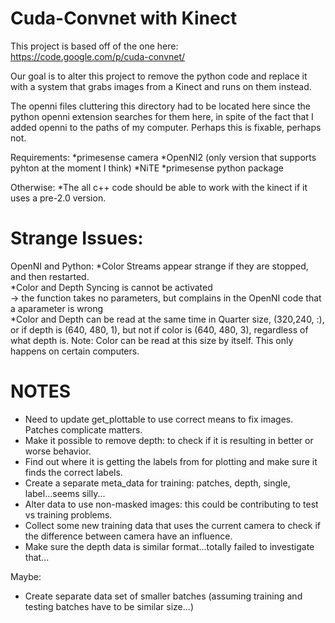 
Cuda-Convnet with Kinect
====================================

This project is based off of the one here:    
https://code.google.com/p/cuda-convnet/    

Our goal is to alter this project to remove the python code and replace it with a system that grabs images from a Kinect and runs on them instead.    

The openni files cluttering this directory had to be located here since the python openni extension searches for them here, in spite of the fact that I added openni to the paths of my computer. Perhaps this is fixable, perhaps not.

Requirements:
  *primesense camera
  *OpenNI2 (only version that supports pyhton at the moment I think)
  *NiTE
  *primesense python package
  
Otherwise:
  *The all c++ code should be able to work with the kinect if it uses a pre-2.0 version.


Strange Issues:
=====================
OpenNI and Python:
    *Color Streams appear strange if they are stopped, and then restarted.   
    *Color and Depth Syncing is cannot be activated   
        -> the function takes no parameters, but complains in the OpenNI code that a aparameter is wrong   
    *Color and Depth can be read at the same time in Quarter size, (320,240, :), or if depth is (640, 480, 1), but not if color is (640, 480, 3), regardless of what depth is. Note: Color can be read at this size by itself. This only happens on certain computers.   


NOTES
===================
* Need to update get_plottable to use correct means to fix images. Patches complicate matters.   
* Make it possible to remove depth: to check if it is resulting in better or worse behavior.   
* Find out where it is getting the labels from for plotting and make sure it finds the correct labels.   
* Create a separate meta_data for training: patches, depth, single, label...seems silly...   
* Alter data to use non-masked images: this could be contributing to test vs training problems. 
* Collect some new training data that uses the current camera to check if the difference between camera have an influence.
* Make sure the depth data is similar format...totally failed to investigate that...  
   
Maybe:   
* Create separate data set of smaller batches (assuming training and testing batches have to be similar size...)   